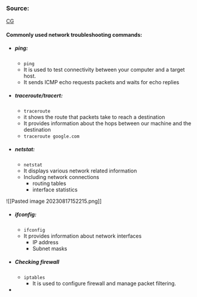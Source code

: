 
### Source:
[CG](https://chat.openai.com/share/106e82a4-f6a7-40d1-ae58-28f542b6bab8)

#### Commonly used network troubleshooting commands:

* ##### ping:
	* `ping`
	* It is used to test connectivity between your computer and a target host.
	* It sends ICMP echo requests packets and waits for echo replies
* ##### traceroute/tracert:
	* `traceroute`
	* it shows the route that packets take to reach a destination
	* It provides information about the hops between our machine and the destination
	* `traceroute google.com`
* ##### netstat:
	* `netstat`
	* It displays various network related information
	* Including network connections
		* routing tables
		* interface statistics

![[Pasted image 20230817152215.png]]

* ##### ifconfig:
	* `ifconfig`
	* It provides information about network interfaces
		* IP address
		* Subnet masks
* ##### Checking firewall
	* `iptables`
		* It is used to configure firewall and manage packet filtering.
* 